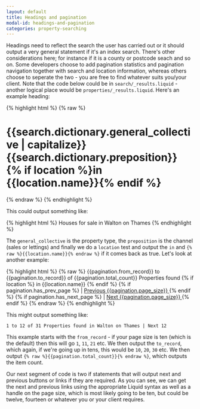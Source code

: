 ```yaml
---
layout: default
title: Headings and pagination
modal-id: headings-and-pagination
categories: property-searching
---
```

Headings need to reflect the search the user has carried out or it should output a very general statement if it's an index search. There's other considerations here; for instance if it is a county or postcode seach and so on. Some developers choose to add pagination statistics and pagination navigation together with search and location information, whereas others choose to seperate the two - you are free to find whatever suits you/your client. Note that the code below could be in  ``search/_results.liquid`` - another logical place would be ``properties/_results.liquid``. Here's an example heading:

{% highlight html %}
{% raw %}
<h1>
 {{search.dictionary.general_collective | capitalize}}
 {{search.dictionary.preposition}}
 {% if location %}in {{location.name}}{% endif %}
</h1>
{% endraw %}
{% endhighlight %}

This could output something like:

{% highlight html %}
Houses for sale in Walton on Thames
{% endhighlight %}

The ``general_collective`` is the property type, the ``preposition`` is the channel (sales or lettings) and finally we do a ``location`` test and output the ``in`` and ``{% raw %}{{location.name}}{% endraw %}`` if it comes back as true. Let's look at another example:

{% highlight html %}
{% raw %}
{{pagination.from_record}} to {{pagination.to_record}} of {{pagination.total_count}}
Properties found
{% if location %}
 in {{location.name}}
{% endif %}
{% if pagination.has_prev_page %}
    | <a href="{{pagination.previous_page_link}}" class="pagination_prev">
    Previous {{pagination.page_size}}
   </a>
{% endif %}
{% if pagination.has_next_page %}
    | <a href="{{pagination.next_page_link}}" class="pagination_next">
    Next {{pagination.page_size}}
  </a>
{% endif %}
{% endraw %}
{% endhighlight %}

This might output something like:

``1 to 12 of 31 Properties found in Walton on Thames | Next 12``

This example starts with the ``from_record`` - if your page size is ten (which is the default) then this will go ``1``, ``11``, ``21`` etc. We then output the ``to_record``, which again, if we're going up in tens, this would be ``10``, ``20``, ``30`` etc. We then output ``{% raw %}{{pagination.total_count}}{% endraw %}``, which outputs the item count.

Our next segment of code is two if statements that will output next and previous buttons or links if they are required. As you can see, we can get the next and previous links using the appropriate Liquid syntax as well as a handle on the page size, which is most likely going to be ten, but could be twelve, fourteen or whatever you or your client requires.